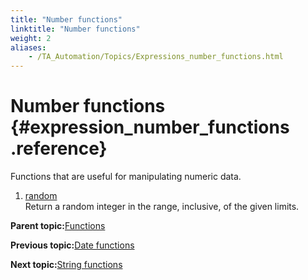 ```yaml
--- 
title: "Number functions"
linktitle: "Number functions"
weight: 2
aliases: 
    - /TA_Automation/Topics/Expressions_number_functions.html
---
```

# Number functions {#expression_number_functions .reference}

Functions that are useful for manipulating numeric data.

1.  [random](../../TA_Automation/Topics/Expressions_functions_random.html)  
Return a random integer in the range, inclusive, of the given limits.

**Parent topic:**[Functions](../../TA_Automation/Topics/The_test_language_functions.html)

**Previous topic:**[Date functions](../../TA_Automation/Topics/Expressions_date_functions.html)

**Next topic:**[String functions](../../TA_Automation/Topics/Expressions_string_functions.html)

